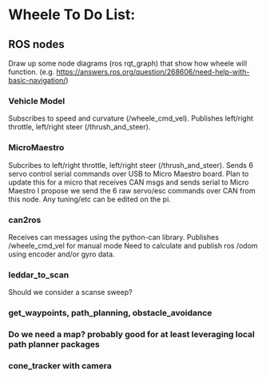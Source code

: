 # Wheele To Do List:

## ROS nodes
Draw up some node diagrams (ros rqt_graph) that show how wheele will function.
(e.g. https://answers.ros.org/question/268606/need-help-with-basic-navigation/)

### Vehicle Model
Subscribes to speed and curvature (/wheele_cmd_vel).
Publishes left/right throttle, left/right steer (/thrush_and_steer).

### MicroMaestro
Subcribes to left/right throttle, left/right steer (/thrush_and_steer).
Sends 6 servo control serial commands over USB to Micro Maestro board.
Plan to update this for a micro that receives CAN msgs and sends serial to Micro Maestro
I propose we send the 6 raw servo/esc commands over CAN from this node. Any tuning/etc can be edited on the pi.

### can2ros
Receives can messages using the python-can library.
Publishes /wheele_cmd_vel for manual mode
Need to calculate and publish ros /odom using encoder and/or gyro data.

### leddar_to_scan
Should we consider a scanse sweep?

### get_waypoints, path_planning, obstacle_avoidance

### Do we need a map? probably good for at least leveraging local path planner packages

### cone_tracker with camera
